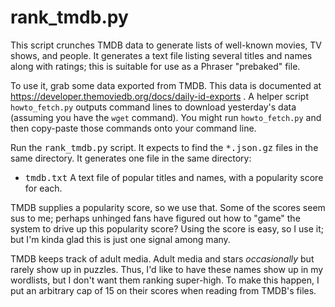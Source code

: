 # rank_tmdb.py

This script crunches TMDB data to generate lists of well-known movies, TV shows,
and people. It generates a text file listing several titles and names along
with ratings; this is suitable for use as a Phraser "prebaked" file.

To use it, grab some data exported from TMDB. This data is documented
at https://developer.themoviedb.org/docs/daily-id-exports .
A helper script `howto_fetch.py` outputs command lines to download
yesterday's data (assuming you have the `wget` command). You might
run `howto_fetch.py` and then copy-paste those commands onto your command line.

Run the <tt>rank_tmdb.py</tt> script. It expects to find the <tt>*.json.gz</tt>
files in the same directory. It generates one file in the same directory:

+ <tt>tmdb.txt</tt> A text file of popular titles and names, with a popularity
  score for each.

TMDB supplies a popularity score, so we use that. Some of the scores seem sus
to me; perhaps unhinged fans have figured out how to "game" the system to drive
up this popularity score?  Using the score is easy, so I use it; but I'm
kinda glad this is just one signal among many.

TMDB keeps track of adult media. Adult media and stars _occasionally_ but rarely
show up in puzzles. Thus, I'd like to have these names show up in my
wordlists, but I don't want them ranking super-high. To make this happen, I put
an arbitrary cap of 15 on their scores when reading from TMDB's files.
